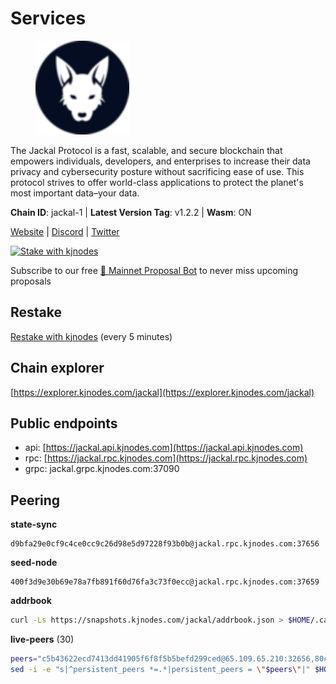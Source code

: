 # Services

<figure><img src="https://raw.githubusercontent.com/kj89/cosmos-images/main/logos/jackal.png" width="150" alt=""><figcaption></figcaption></figure>

The Jackal Protocol is a fast, scalable, and secure blockchain that empowers  individuals, developers, and enterprises to increase their data privacy and  cybersecurity posture without sacrificing ease of use. This protocol strives  to offer world-class applications to protect the planet's most important data–your data.

**Chain ID**: jackal-1 | **Latest Version Tag**: v1.2.2 | **Wasm**: ON

[Website](https://jackalprotocol.com) | [Discord](https://discord.com/invite/5GKym3p6rj) | [Twitter](https://twitter.com/Jackal_Protocol)

[![Stake with kjnodes](https://i.ibb.co/cr44Q8j/button-stake-with-kjnodes.png)](https://restake.app/jackal/jklvaloper1tr3wm3mdkz0tda6t7vavqnn7fe2g4un0f67xmt)

Subscribe to our free [🤖 Mainnet Proposal Bot](https://t.me/kjnodes_proposal_bot) to never miss upcoming proposals

## Restake

[Restake with kjnodes](https://restake.app/jackal/jklvaloper1tr3wm3mdkz0tda6t7vavqnn7fe2g4un0f67xmt) (every 5 minutes)
## Chain explorer
[https://explorer.kjnodes.com/jackal](https://explorer.kjnodes.com/jackal)

## Public endpoints

* api: [https://jackal.api.kjnodes.com](https://jackal.api.kjnodes.com)
* rpc: [https://jackal.rpc.kjnodes.com](https://jackal.rpc.kjnodes.com)
* grpc: jackal.grpc.kjnodes.com:37090

## Peering

**state-sync**

```text
d9bfa29e0cf9c4ce0cc9c26d98e5d97228f93b0b@jackal.rpc.kjnodes.com:37656
```

**seed-node**

```text
400f3d9e30b69e78a7fb891f60d76fa3c73f0ecc@jackal.rpc.kjnodes.com:37659
```

**addrbook**
```bash
curl -Ls https://snapshots.kjnodes.com/jackal/addrbook.json > $HOME/.canine/config/addrbook.json
```

**live-peers** (30)
```bash
peers="c5b43622ecd7413dd41905f6f8f5b5befd299ced@65.109.65.210:32656,80cc4b90a546a138a480642dd5ce0fcf65ba2d8c@65.108.41.172:29956,e272f855eb99975dbd23bfc52dce9ff9661596ff@65.109.60.54:37656,713d202326eedaed41d467b26051aba62727febd@5.9.69.241:26656,3a850db7c551a32b681bd73a5486218b0a826e30@193.70.34.187:26638,2ec46ff04ebfafc19f505feaaf00943c15bb2757@185.16.38.149:26656,af1924aee93b6964343cf982c74ce2d19c1ae168@142.132.132.173:30605,5b379046d6c3db9f5fa7a45ac94004de55ec9ddf@65.108.237.233:30656,d39fecbc409541de13fa644d90066d4dabe08262@95.165.89.222:24475,7c85c0aa43e8027b424cb356554a4ccc801a968d@198.244.212.27:26656,28b093e86576a307cebc709912e3546ffe331ad6@65.108.224.156:28656,af774f532cf4b53528b0c418d01dbec549207841@162.19.84.205:26656,55bbee79c024a5032222ee4cac0d932c4033c63a@142.132.209.97:26656,976d837d399c0914cca7ba81fcd554b1f3d7a7bd@206.172.224.141:26656,f3b96273f3b1a7d2594851badd4302f16db81cfa@23.29.55.92:26656,0faa7f1099de2e02deebe09fcb52863056333265@144.202.72.17:26616,dd3cab79ffae0aed4f519503b66e9403c69eeb14@85.237.193.101:25565,7751d16cfa48da0a5bea6f40e9bcc386b4c76c50@51.89.7.184:26638,609e5c51435cd1feff659d2c7eea85f6d1d06db6@136.36.73.232:26616,7ec80b61b883b6534f6b405353219a63ee7ed348@65.109.24.188:17556,cda2f5ee8d1feff1a5136e17a17b4a3a374a6f49@65.109.106.172:32656,8be44995ab4eeafcde6e0a9e196c40d483ef6d2a@51.81.155.97:10556,c2ca1d57bb5178d442bd446cb04a2d0272ebe526@136.38.55.33:26656,d9bfa29e0cf9c4ce0cc9c26d98e5d97228f93b0b@65.109.88.38:37656,dbbd1e102b9d0cde827cd272205fa3a2886a6b2c@5.9.147.22:21656,01ab8944f1d486f8b3682a457a020dd7c386cc16@185.215.166.126:26656,ebc272824924ea1a27ea3183dd0b9ba713494f83@95.214.55.198:26906,ff94a29e02de8369faf37c76d3c97684bbd51bd6@185.16.38.165:17556,26b6255375a592c3b0664bd474a6975f468c3785@88.99.164.158:11126,6852add4eaa027707a6000c78ea9e7cde81b058f@18.118.26.4:26656"
sed -i -e "s|^persistent_peers *=.*|persistent_peers = \"$peers\"|" $HOME/.canine/config/config.toml
```
